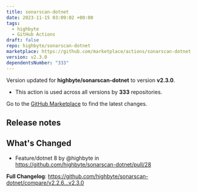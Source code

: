 ```yaml
---
title: sonarscan-dotnet
date: 2023-11-15 03:09:02 +00:00
tags:
  - highbyte
  - GitHub Actions
draft: false
repo: highbyte/sonarscan-dotnet
marketplace: https://github.com/marketplace/actions/sonarscan-dotnet
version: v2.3.0
dependentsNumber: "333"
---
```



Version updated for **highbyte/sonarscan-dotnet** to version **v2.3.0**.
- This action is used across all versions by **333** repositories.

Go to the [GitHub Marketplace](https://github.com/marketplace/actions/sonarscan-dotnet) to find the latest changes.

## Release notes

## What's Changed
* Feature/dotnet 8 by @highbyte in https://github.com/highbyte/sonarscan-dotnet/pull/28


**Full Changelog**: https://github.com/highbyte/sonarscan-dotnet/compare/v2.2.6...v2.3.0
